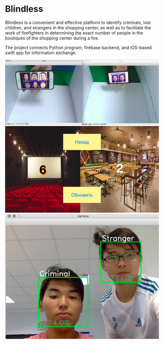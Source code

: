 # Blindless
Blindless is a convenient and effective platform to identify criminals, lost children, and strangers in the shopping center, as well as to facilitate the work of firefighters in determining the exact number of people in the boutiques of the shopping center during a fire.

The project connects Python program, firebase backend, and iOS-based swift app for information exchange.

<img src="https://github.com/TA2002/blindless/blob/main/3.png"></a>
<img src="https://github.com/TA2002/blindless/blob/main/2.png"></a>
<img src="https://github.com/TA2002/blindless/blob/main/1.png"></a>
